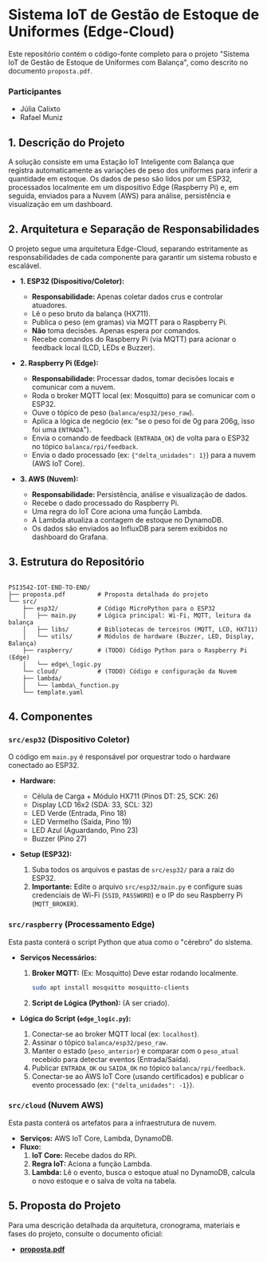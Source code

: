 # Sistema IoT de Gestão de Estoque de Uniformes (Edge-Cloud)

Este repositório contém o código-fonte completo para o projeto "Sistema IoT de Gestão de Estoque de Uniformes com Balança", como descrito no documento `proposta.pdf`.

### Participantes

- Júlia Calixto
- Rafael Muniz

## 1. Descrição do Projeto

A solução consiste em uma Estação IoT Inteligente com Balança que registra automaticamente as variações de peso dos uniformes para inferir a quantidade em estoque. Os dados de peso são lidos por um ESP32, processados localmente em um dispositivo Edge (Raspberry Pi) e, em seguida, enviados para a Nuvem (AWS) para análise, persistência e visualização em um dashboard.

## 2. Arquitetura e Separação de Responsabilidades

O projeto segue uma arquitetura Edge-Cloud, separando estritamente as responsabilidades de cada componente para garantir um sistema robusto e escalável.

* **1. ESP32 (Dispositivo/Coletor):**
    * **Responsabilidade:** Apenas coletar dados crus e controlar atuadores.
    * Lê o peso bruto da balança (HX711).
    * Publica o peso (em gramas) via MQTT para o Raspberry Pi.
    * **Não** toma decisões. Apenas espera por comandos.
    * Recebe comandos do Raspberry Pi (via MQTT) para acionar o feedback local (LCD, LEDs e Buzzer).

* **2. Raspberry Pi (Edge):**
    * **Responsabilidade:** Processar dados, tomar decisões locais e comunicar com a nuvem.
    * Roda o broker MQTT local (ex: Mosquitto) para se comunicar com o ESP32.
    * Ouve o tópico de peso (`balanca/esp32/peso_raw`).
    * Aplica a lógica de negócio (ex: "se o peso foi de 0g para 206g, isso foi uma `ENTRADA`").
    * Envia o comando de feedback (`ENTRADA_OK`) de volta para o ESP32 no tópico `balanca/rpi/feedback`.
    * Envia o dado processado (ex: `{"delta_unidades": 1}`) para a nuvem (AWS IoT Core).

* **3. AWS (Nuvem):**
    * **Responsabilidade:** Persistência, análise e visualização de dados.
    * Recebe o dado processado do Raspberry Pi.
    * Uma regra do IoT Core aciona uma função Lambda.
    * A Lambda atualiza a contagem de estoque no DynamoDB.
    * Os dados são enviados ao InfluxDB para serem exibidos no dashboard do Grafana.

## 3. Estrutura do Repositório

```

PSI3542-IOT-END-TO-END/
├── proposta.pdf         # Proposta detalhada do projeto
└── src/
    ├── esp32/           # Código MicroPython para o ESP32
    │   ├── main.py      # Lógica principal: Wi-Fi, MQTT, leitura da balança
    │   ├── libs/        # Bibliotecas de terceiros (MQTT, LCD, HX711)
    │   └── utils/       # Módulos de hardware (Buzzer, LED, Display, Balança)
    ├── raspberry/       # (TODO) Código Python para o Raspberry Pi (Edge)
    │   └── edge\_logic.py
    └── cloud/           # (TODO) Código e configuração da Nuvem
    ├── lambda/
    │   └── lambda\_function.py
    └── template.yaml

````

## 4. Componentes

### `src/esp32` (Dispositivo Coletor)

O código em `main.py` é responsável por orquestrar todo o hardware conectado ao ESP32.

* **Hardware:**
    * Célula de Carga + Módulo HX711 (Pinos DT: 25, SCK: 26)
    * Display LCD 16x2 (SDA: 33, SCL: 32)
    * LED Verde (Entrada, Pino 18)
    * LED Vermelho (Saída, Pino 19)
    * LED Azul (Aguardando, Pino 23)
    * Buzzer (Pino 27)

* **Setup (ESP32):**
    1.  Suba todos os arquivos e pastas de `src/esp32/` para a raiz do ESP32.
    2.  **Importante:** Edite o arquivo `src/esp32/main.py` e configure suas credenciais de Wi-Fi (`SSID`, `PASSWORD`) e o IP do seu Raspberry Pi (`MQTT_BROKER`).

### `src/raspberry` (Processamento Edge)

Esta pasta conterá o script Python que atua como o "cérebro" do sistema.

* **Serviços Necessários:**
    1.  **Broker MQTT:** (Ex: Mosquitto) Deve estar rodando localmente.
        ```bash
        sudo apt install mosquitto mosquitto-clients
        ```
    2.  **Script de Lógica (Python):** (A ser criado).

* **Lógica do Script (`edge_logic.py`):**
    1.  Conectar-se ao broker MQTT local (ex: `localhost`).
    2.  Assinar o tópico `balanca/esp32/peso_raw`.
    3.  Manter o estado (`peso_anterior`) e comparar com o `peso_atual` recebido para detectar eventos (Entrada/Saída).
    4.  Publicar `ENTRADA_OK` ou `SAIDA_OK` no tópico `balanca/rpi/feedback`.
    5.  Conectar-se ao AWS IoT Core (usando certificados) e publicar o evento processado (ex: `{"delta_unidades": -1}`).

### `src/cloud` (Nuvem AWS)

Esta pasta conterá os artefatos para a infraestrutura de nuvem.

* **Serviços:** AWS IoT Core, Lambda, DynamoDB.
* **Fluxo:**
    1.  **IoT Core:** Recebe dados do RPi.
    2.  **Regra IoT:** Aciona a função Lambda.
    3.  **Lambda:** Lê o evento, busca o estoque atual no DynamoDB, calcula o novo estoque e o salva de volta na tabela.

## 5. Proposta do Projeto

Para uma descrição detalhada da arquitetura, cronograma, materiais e fases do projeto, consulte o documento oficial:

* **[proposta.pdf](proposta.pdf)**